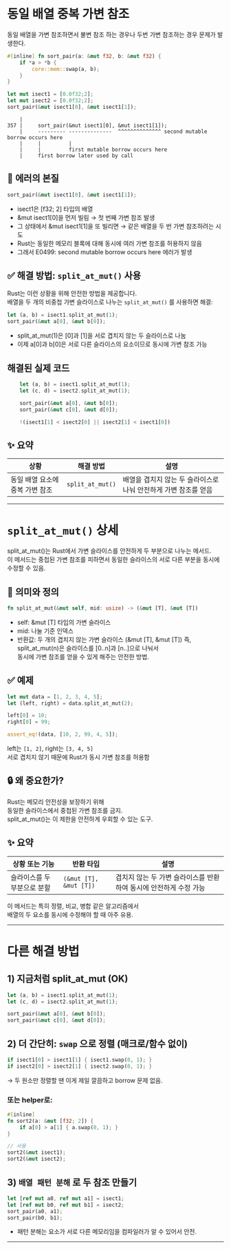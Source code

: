 # 동일 배열 중복 가변 참조
동일 배열을 가변 참조하면서 불변 참조 하는 경우나 두번 가변 참조하는 경우 문제가 발생한다.

```rust
#[inline] fn sort_pair(a: &mut f32, b: &mut f32) {
    if *a > *b {
        core::mem::swap(a, b);
    }
}

let mut isect1 = [0.0f32;2];
let mut isect2 = [0.0f32;2];
sort_pair(&mut isect1[0], &mut isect1[1]);
```   
```
    |
357 |     sort_pair(&mut isect1[0], &mut isect1[1]);
    |     --------- --------------  ^^^^^^^^^^^^^^ second mutable borrow occurs here
    |     |         |
    |     |         first mutable borrow occurs here
    |     first borrow later used by call
```    


## 🧠 에러의 본질
```rust
sort_pair(&mut isect1[0], &mut isect1[1]);
```

- isect1은 [f32; 2] 타입의 배열
- &mut isect1[0]을 먼저 빌림 → 첫 번째 가변 참조 발생
- 그 상태에서 &mut isect1[1]을 또 빌리면 → 같은 배열을 두 번 가변 참조하려는 시도
- Rust는 동일한 메모리 블록에 대해 동시에 여러 가변 참조를 허용하지 않음
- 그래서 E0499: second mutable borrow occurs here 에러가 발생

## ✅ 해결 방법: `split_at_mut()` 사용
Rust는 이런 상황을 위해 안전한 방법을 제공합니다.  
배열을 두 개의 비중첩 가변 슬라이스로 나누는 `split_at_mut()` 를 사용하면 해결:

```rust
let (a, b) = isect1.split_at_mut(1);
sort_pair(&mut a[0], &mut b[0]);
```

- split_at_mut(1)은 [0]과 [1]을 서로 겹치지 않는 두 슬라이스로 나눔
- 이제 a[0]과 b[0]은 서로 다른 슬라이스의 요소이므로 동시에 가변 참조 가능

## 해결된 실제 코드
```rust
    let (a, b) = isect1.split_at_mut(1);
    let (c, d) = isect2.split_at_mut(1);

    sort_pair(&mut a[0], &mut b[0]);
    sort_pair(&mut c[0], &mut d[0]);

    !(isect1[1] < isect2[0] || isect2[1] < isect1[0])
```

## ✨ 요약
| 상황                         | 해결 방법         | 설명                                                 |
|------------------------------|-------------------|--------------------------------------------------------|
| 동일 배열 요소에 중복 가변 참조 | `split_at_mut()`  | 배열을 겹치지 않는 두 슬라이스로 나눠 안전하게 가변 참조를 얻음 |


--- 

# `split_at_mut()` 상세

split_at_mut()는 Rust에서 가변 슬라이스를 안전하게 두 부분으로 나누는 메서드.  
이 메서드는 중첩된 가변 참조를 피하면서 동일한 슬라이스의 서로 다른 부분을 동시에 수정할 수 있음.

## 🧠 의미와 정의
```rust
fn split_at_mut(&mut self, mid: usize) -> (&mut [T], &mut [T])
```

- self: &mut [T] 타입의 가변 슬라이스
- mid: 나눌 기준 인덱스
- 반환값: 두 개의 겹치지 않는 가변 슬라이스 (&mut [T], &mut [T])
즉, split_at_mut(n)은 슬라이스를 [0..n]과 [n..]으로 나눠서  
동시에 가변 참조를 얻을 수 있게 해주는 안전한 방법.  

## ✅ 예제
```rust
let mut data = [1, 2, 3, 4, 5];
let (left, right) = data.split_at_mut(2);

left[0] = 10;
right[0] = 99;

assert_eq!(data, [10, 2, 99, 4, 5]);
```

left는 `[1, 2]`, right는 `[3, 4, 5]`  
서로 겹치지 않기 때문에 Rust가 동시 가변 참조를 허용함


## 🔒 왜 중요한가?
Rust는 메모리 안전성을 보장하기 위해  
동일한 슬라이스에서 중첩된 가변 참조를 금지.  
split_at_mut()는 이 제한을 안전하게 우회할 수 있는 도구.  

## ✨ 요약
| 상황 또는 기능             | 반환 타입             | 설명                                                                 |
|----------------------------|------------------------|----------------------------------------------------------------------|
| 슬라이스를 두 부분으로 분할 | `(&mut [T], &mut [T])` | 겹치지 않는 두 가변 슬라이스를 반환하여 동시에 안전하게 수정 가능     |

이 메서드는 특히 정렬, 비교, 병합 같은 알고리즘에서  
배열의 두 요소를 동시에 수정해야 할 때 아주 유용.


--- 
# 다른 해결 방법

## 1) 지금처럼 split_at_mut (OK)
```rust
let (a, b) = isect1.split_at_mut(1);
let (c, d) = isect2.split_at_mut(1);

sort_pair(&mut a[0], &mut b[0]);
sort_pair(&mut c[0], &mut d[0]);
```

## 2) 더 간단히: `swap` 으로 정렬 (매크로/함수 없이)
```rust
if isect1[0] > isect1[1] { isect1.swap(0, 1); }
if isect2[0] > isect2[1] { isect2.swap(0, 1); }
```
→ 두 원소만 정렬할 땐 이게 제일 깔끔하고 borrow 문제 없음.  

### 또는 helper로:

```rust
#[inline]
fn sort2(a: &mut [f32; 2]) {
    if a[0] > a[1] { a.swap(0, 1); }
}

// 사용
sort2(&mut isect1);
sort2(&mut isect2);
```


## 3) `배열 패턴 분해` 로 두 참조 만들기
```rust
let [ref mut a0, ref mut a1] = isect1;
let [ref mut b0, ref mut b1] = isect2;
sort_pair(a0, a1);
sort_pair(b0, b1);
```
- 패턴 분해는 요소가 서로 다른 메모리임을 컴파일러가 알 수 있어서 안전.

---




